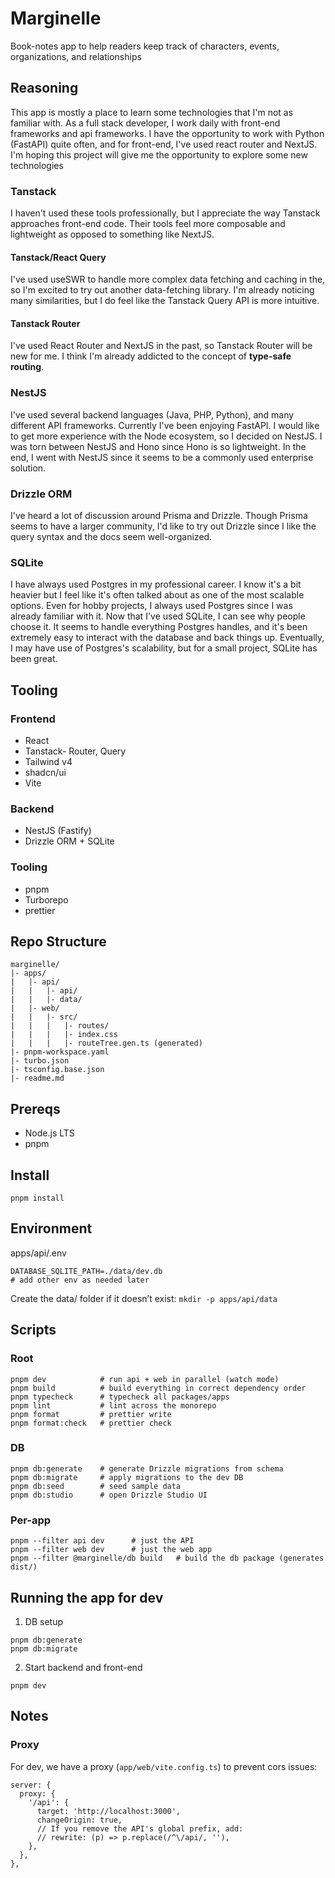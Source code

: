 # Marginelle
Book-notes app to help readers keep track of characters, events, organizations, and relationships
## Reasoning
This app is mostly a place to learn some technologies that I'm not as familiar with. As a full stack developer, I work daily with front-end frameworks and api frameworks. I have the opportunity to work with Python (FastAPI) quite often, and for front-end, I've used react router and NextJS. I'm hoping this project will give me the opportunity to explore some new technologies
### Tanstack
I haven't used these tools professionally, but I appreciate the way Tanstack approaches front-end code. Their tools feel more composable and lightweight as opposed to something like NextJS. 
#### Tanstack/React Query
I've used useSWR to handle more complex data fetching and caching in the, so I'm excited to try out another data-fetching library. I'm already noticing many similarities, but I do feel like the Tanstack Query API is more intuitive. 
#### Tanstack Router
I've used React Router and NextJS in the past, so Tanstack Router will be new for me. I think I'm already addicted to the concept of **type-safe routing**. 
### NestJS
I've used several backend languages (Java, PHP, Python), and many different API frameworks. Currently I've been enjoying FastAPI. I would like to get more experience with the Node ecosystem, so I decided on NestJS. I was torn between NestJS and Hono since Hono is so lightweight. In the end, I went with NestJS since it seems to be a commonly used enterprise solution.
### Drizzle ORM
I've heard a lot of discussion around Prisma and Drizzle. Though Prisma seems to have a larger community, I'd like to try out Drizzle since I like the query syntax and the docs seem well-organized.
### SQLite
I have always used Postgres in my professional career. I know it's a bit heavier but I feel like it's often talked about as one of the most scalable options. Even for hobby projects, I always used Postgres since I was already familiar with it. Now that I've used SQLite, I can see why people choose it. It seems to handle everything Postgres handles, and it's been extremely easy to interact with the database and back things up. Eventually, I may have use of Postgres's scalability, but for a small project, SQLite has been great.
## Tooling
### Frontend
- React
- Tanstack- Router, Query
- Tailwind v4
- shadcn/ui
- Vite
### Backend
- NestJS (Fastify)
- Drizzle ORM + SQLite
### Tooling
- pnpm
- Turborepo
- prettier
## Repo Structure 
```
marginelle/
|- apps/
|   |- api/
|   |   |- api/
|   |   |- data/
|   |- web/
|   |   |- src/
|   |   |   |- routes/
|   |   |   |- index.css 
|   |   |   |- routeTree.gen.ts (generated)
|- pnpm-workspace.yaml
|- turbo.json 
|- tsconfig.base.json 
|- readme.md 
```
## Prereqs
- Node.js LTS
- pnpm 

## Install
```
pnpm install
```

## Environment

apps/api/.env
```
DATABASE_SQLITE_PATH=./data/dev.db
# add other env as needed later
```
Create the data/ folder if it doesn’t exist:
`mkdir -p apps/api/data`

## Scripts
### Root
```
pnpm dev            # run api + web in parallel (watch mode)
pnpm build          # build everything in correct dependency order
pnpm typecheck      # typecheck all packages/apps
pnpm lint           # lint across the monorepo
pnpm format         # prettier write
pnpm format:check   # prettier check
```
### DB
```
pnpm db:generate    # generate Drizzle migrations from schema
pnpm db:migrate     # apply migrations to the dev DB
pnpm db:seed        # seed sample data
pnpm db:studio      # open Drizzle Studio UI
```
### Per-app
```
pnpm --filter api dev      # just the API
pnpm --filter web dev      # just the web app
pnpm --filter @marginelle/db build   # build the db package (generates dist/)
```
## Running the app for dev
1. DB setup
```
pnpm db:generate
pnpm db:migrate
```
2. Start backend and front-end
```
pnpm dev
```

## Notes
### Proxy
For dev, we have a proxy (`app/web/vite.config.ts`) to prevent cors issues:
```
server: {
  proxy: {
    '/api': {
      target: 'http://localhost:3000',
      changeOrigin: true,
      // If you remove the API's global prefix, add:
      // rewrite: (p) => p.replace(/^\/api/, ''),
    },
  },
},
```
